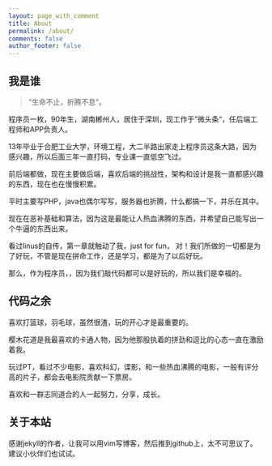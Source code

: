 ```yaml
---
layout: page_with_comment
title: About
permalink: /about/
comments: false
author_footer: false
---
```


## 我是谁

> “生命不止，折腾不息“。

程序员一枚，90年生，湖南郴州人，居住于深圳，现工作于”微头条“，任后端工程师和APP负责人。

13年毕业于合肥工业大学，环境工程，大二半路出家走上程序员这条大路，因为感兴趣，所以后面三年一直打码，专业课一直低空飞过。

前后端都做，现在主要做后端，喜欢后端的挑战性，架构和设计是我一直都感兴趣的东西，现在也在慢慢积累。

平时主要写PHP，java也偶尔写写，服务器也折腾，什么都搞一下，并乐在其中。

现在在恶补基础和算法，因为这是最能让人热血沸腾的东西，并希望自己能写出一个牛逼的东西出来。

看过linus的自传，第一章就触动了我，just for fun， 对！我们所做的一切都是为了好玩，不管是现在拼命工作，还是学习，都是为了以后好玩。

那么，作为程序员，，因为我们敲代码都可以是好玩的，所以我们是幸福的。

## 代码之余

喜欢打篮球，羽毛球，虽然很渣，玩的开心才是最重要的。

樱木花道是我最喜欢的卡通人物，因为他那股执着的拼劲和逗比的心态一直在激励着我。

玩过PT，看过不少电影，喜欢科幻，谍影，和一些热血沸腾的电影，一般有评分高的片子，都会去电影院贡献一下票房。

喜欢和一群志同道合的人一起努力，分享，成长。

## 关于本站

感谢jekyll的作者，让我可以用vim写博客，然后推到github上，太不可思议了。建议小伙伴们也试试。
